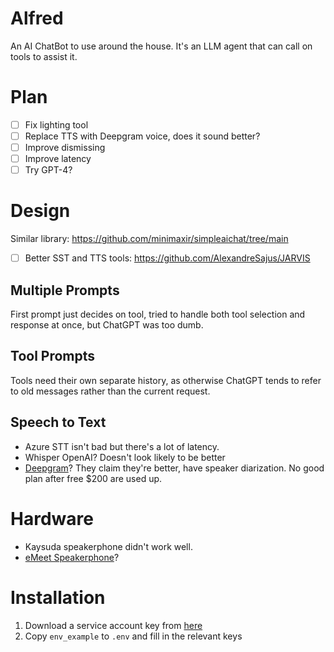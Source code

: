 # Alfred
An AI ChatBot to use around the house. It's an LLM agent that can call
on tools to assist it.

# Plan
 - [ ] Fix lighting tool 
 - [ ] Replace TTS with Deepgram voice, does it sound better?
 - [ ] Improve dismissing
 - [ ] Improve latency
 - [ ] Try GPT-4?

# Design
Similar library: https://github.com/minimaxir/simpleaichat/tree/main
- [ ] Better SST and TTS tools: https://github.com/AlexandreSajus/JARVIS

## Multiple Prompts
First prompt just decides on tool, tried to handle both tool selection and response at once, but ChatGPT was too dumb.

## Tool Prompts
Tools need their own separate history, as otherwise  ChatGPT tends to refer to old messages rather than the 
current request.

## Speech to Text
 - Azure STT isn't bad but there's a lot of latency.
 - Whisper OpenAI? Doesn't look likely to be better
 - [Deepgram](https://deepgram.com/pricing)? They claim they're better, have speaker diarization. No good plan after free $200 are used up.

# Hardware
 - Kaysuda speakerphone didn't work well.
 - [eMeet Speakerphone](https://www.amazon.ca/dp/B07Q3D7F8S?psc=1&th=1&ascsubtag=7f99995271cb43d2b596ed6eec5045a7%7Cf98dbeec-b5cf-404b-bf62-ab48cdfda8d5%7Cdtp%7Ccn&linkCode=gg2&tag=cnet-buy-button-20)?

# Installation
 1. Download a service account key from [here](https://console.cloud.google.com/iam-admin/serviceaccounts/details/108424444541462896692/keys?project=jeeves-390215)
 2. Copy `env_example` to `.env` and fill in the relevant keys
